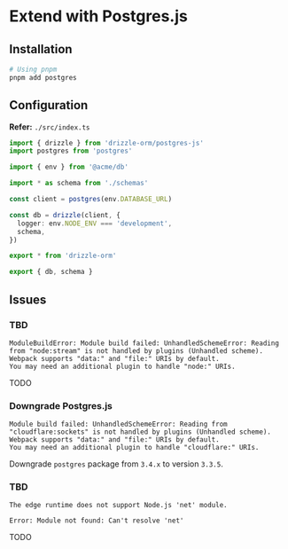 # Extend with Postgres.js

## Installation

```sh
# Using pnpm
pnpm add postgres
```

## Configuration

**Refer:** `./src/index.ts`

```ts
import { drizzle } from 'drizzle-orm/postgres-js'
import postgres from 'postgres'

import { env } from '@acme/db'

import * as schema from './schemas'

const client = postgres(env.DATABASE_URL)

const db = drizzle(client, {
  logger: env.NODE_ENV === 'development',
  schema,
})

export * from 'drizzle-orm'

export { db, schema }
```

## Issues

### TBD

```log
ModuleBuildError: Module build failed: UnhandledSchemeError: Reading from "node:stream" is not handled by plugins (Unhandled scheme).
Webpack supports "data:" and "file:" URIs by default.
You may need an additional plugin to handle "node:" URIs.
```

TODO

### Downgrade Postgres.js

```log
Module build failed: UnhandledSchemeError: Reading from "cloudflare:sockets" is not handled by plugins (Unhandled scheme).
Webpack supports "data:" and "file:" URIs by default.
You may need an additional plugin to handle "cloudflare:" URIs.
```

<!--
Try remove:

export const runtime = 'edge'
-->

<!--
https://github.com/vercel/next.js/discussions/50177
-->

Downgrade `postgres` package from `3.4.x` to version `3.3.5`.

### TBD

```log
The edge runtime does not support Node.js 'net' module.
```

```log
Error: Module not found: Can't resolve 'net'
```

<!--
https://github.com/drizzle-team/drizzle-orm/issues/753
https://github.com/t3-oss/create-t3-turbo/issues/634

https://github.com/vercel/examples/tree/main/storage/postgres-drizzle
-->

TODO

<!--
/**
 * @type { import('next').NextConfig }
 */
const nextConfig = {
  // ...
  webpack(config, { isServer }) {
    if (!isServer) {
      config.resolve = {
        ...config.resolve,
        fallback: {
          ...config.resolve.fallback,
          fs: false,
          net: false,
          tls: false,
        },
      }
    }

    return config
  },
}

export default nextConfig
-->

<!--
/**
 * @type { import('next').NextConfig }
 */
const nextConfig = {
  // ...
  webpack(config, { nextRuntime }) {
    if (nextRuntime !== 'nodejs') return config

    config.resolve = {
      ...config.resolve,
      fallback: {
        ...config.resolve.fallback,
        // fs: false,
        net: false,
        // tls: false,
      },
    }

    return config
  },
}

export default nextConfig
-->
